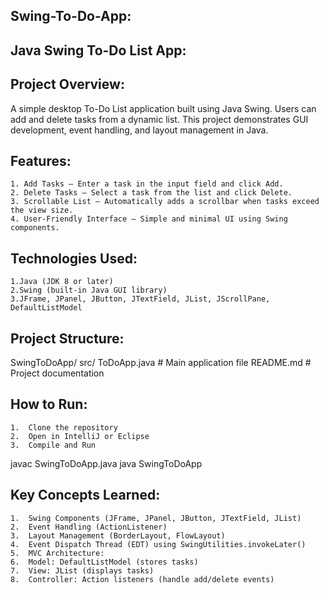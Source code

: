 Swing-To-Do-App:
-----------------
Java Swing To-Do List App:
--------------------------

Project Overview:
-----------------
A simple desktop To-Do List application built using Java Swing.
Users can add and delete tasks from a dynamic list.
This project demonstrates GUI development, event handling, and layout management in Java.

Features:
--------- 
	1. Add Tasks — Enter a task in the input field and click Add.
	2. Delete Tasks — Select a task from the list and click Delete.
	3. Scrollable List — Automatically adds a scrollbar when tasks exceed the view size.
	4. User-Friendly Interface — Simple and minimal UI using Swing components.

Technologies Used:
------------------ 
	1.Java (JDK 8 or later)
	2.Swing (built-in Java GUI library)
	3.JFrame, JPanel, JButton, JTextField, JList, JScrollPane, DefaultListModel

Project Structure:
------------------
SwingToDoApp/
src/
ToDoApp.java      # Main application file
README.md         # Project documentation

How to Run:
-----------
	1.	Clone the repository
	2.	Open in IntelliJ or Eclipse
	3.	Compile and Run
  javac SwingToDoApp.java
  java SwingToDoApp

 Key Concepts Learned:
 ---------------------
	1.	Swing Components (JFrame, JPanel, JButton, JTextField, JList)
	2.	Event Handling (ActionListener)
	3.	Layout Management (BorderLayout, FlowLayout)
	4.	Event Dispatch Thread (EDT) using SwingUtilities.invokeLater()
	5.	MVC Architecture:
	6.	Model: DefaultListModel (stores tasks)
	7.	View: JList (displays tasks)
	8.	Controller: Action listeners (handle add/delete events)


